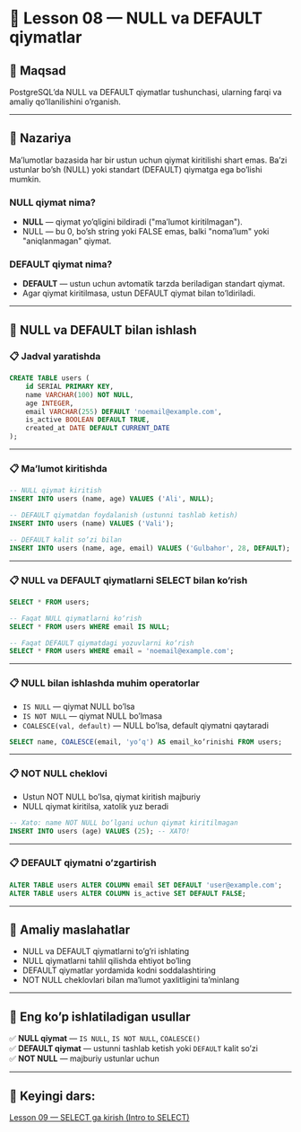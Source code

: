 # 📖 Lesson 08 — NULL va DEFAULT qiymatlar

## 🎯 Maqsad
PostgreSQLʼda NULL va DEFAULT qiymatlar tushunchasi, ularning farqi va amaliy qoʼllanilishini oʼrganish.

---

## 📖 Nazariya

Maʼlumotlar bazasida har bir ustun uchun qiymat kiritilishi shart emas. Baʼzi ustunlar boʼsh (NULL) yoki standart (DEFAULT) qiymatga ega boʼlishi mumkin.

### NULL qiymat nima?
- **NULL** — qiymat yoʼqligini bildiradi ("maʼlumot kiritilmagan").
- NULL — bu 0, boʼsh string yoki FALSE emas, balki "nomaʼlum" yoki "aniqlanmagan" qiymat.

### DEFAULT qiymat nima?
- **DEFAULT** — ustun uchun avtomatik tarzda beriladigan standart qiymat.
- Agar qiymat kiritilmasa, ustun DEFAULT qiymat bilan toʼldiriladi.

---

## 🔷 NULL va DEFAULT bilan ishlash

### 📋 Jadval yaratishda
```sql
CREATE TABLE users (
    id SERIAL PRIMARY KEY,
    name VARCHAR(100) NOT NULL,
    age INTEGER,
    email VARCHAR(255) DEFAULT 'noemail@example.com',
    is_active BOOLEAN DEFAULT TRUE,
    created_at DATE DEFAULT CURRENT_DATE
);
```

---

### 📋 Maʼlumot kiritishda
```sql
-- NULL qiymat kiritish
INSERT INTO users (name, age) VALUES ('Ali', NULL);

-- DEFAULT qiymatdan foydalanish (ustunni tashlab ketish)
INSERT INTO users (name) VALUES ('Vali');

-- DEFAULT kalit soʼzi bilan
INSERT INTO users (name, age, email) VALUES ('Gulbahor', 28, DEFAULT);
```

---

### 📋 NULL va DEFAULT qiymatlarni SELECT bilan koʼrish
```sql
SELECT * FROM users;

-- Faqat NULL qiymatlarni koʼrish
SELECT * FROM users WHERE email IS NULL;

-- Faqat DEFAULT qiymatdagi yozuvlarni koʼrish
SELECT * FROM users WHERE email = 'noemail@example.com';
```

---

### 📋 NULL bilan ishlashda muhim operatorlar
- `IS NULL` — qiymat NULL boʼlsa
- `IS NOT NULL` — qiymat NULL boʼlmasa
- `COALESCE(val, default)` — NULL boʼlsa, default qiymatni qaytaradi

```sql
SELECT name, COALESCE(email, 'yoʼq') AS email_koʼrinishi FROM users;
```

---

### 📋 NOT NULL cheklovi
- Ustun NOT NULL boʼlsa, qiymat kiritish majburiy
- NULL qiymat kiritilsa, xatolik yuz beradi

```sql
-- Xato: name NOT NULL boʼlgani uchun qiymat kiritilmagan
INSERT INTO users (age) VALUES (25); -- XATO!
```

---

### 📋 DEFAULT qiymatni oʼzgartirish
```sql
ALTER TABLE users ALTER COLUMN email SET DEFAULT 'user@example.com';
ALTER TABLE users ALTER COLUMN is_active SET DEFAULT FALSE;
```

---

## 🔷 Amaliy maslahatlar
- NULL va DEFAULT qiymatlarni toʼgʼri ishlating
- NULL qiymatlarni tahlil qilishda ehtiyot boʼling
- DEFAULT qiymatlar yordamida kodni soddalashtiring
- NOT NULL cheklovlari bilan maʼlumot yaxlitligini taʼminlang

---

## 📌 Eng koʼp ishlatiladigan usullar
✅ **NULL qiymat** — `IS NULL`, `IS NOT NULL`, `COALESCE()`  
✅ **DEFAULT qiymat** — ustunni tashlab ketish yoki `DEFAULT` kalit soʼzi  
✅ **NOT NULL** — majburiy ustunlar uchun

---

## 📌 Keyingi dars:
[Lesson 09 — SELECT ga kirish (Intro to SELECT)](../lesson_09/lesson.md) 